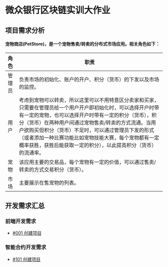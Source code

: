 # 微众银行区块链实训大作业

## 项目需求分析
#### 宠物商店(PetStore)，是一个宠物售卖/转卖的分布式市场应用。相关角色如下：
|角色|职责|
|:-|-|
|管理员|负责市场的初始化、账户的开户、积分（货币）的下发以及市场的监控。|
|用户|考虑到宠物可以转卖，所以这里可以不用特意区分卖家和买家，只需要在管理员给一个用户开户即初始化时，可以选择开户时带有一定的宠物，也可以选择开户时带有一定的积分（货币），积分（货币）在两种用户间通过宠物售卖/转卖的方式流通。当用户欲购买但积分（货币）不足时，可以通过管理员下发的形式（或者添加一种比赛功能比如宠物技能大赛，每个宠物都有一定概率获胜，获胜后能获取一定的积分），以此提高积分（货币）的流通率。|
|宠物|该应用主要的交易品，每个宠物有一定的价值，可以通过售卖/转卖的方式交易积分（货币）。|
|市场|主要展示在售宠物的列表。|

## 开发需求汇总

### 前端开发需求
- [#001 创建项目](./WebRequirements/001%20创建项目.md)

### 智能合约开发需求
- [#101 创建项目](./ServerRequirements/101%20创建项目.md)
